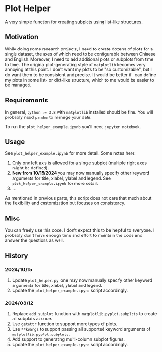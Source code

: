 # Plot Helper

A very simple function for creating subplots using list-like structures.

## Motivation

While doing some research projects, I need to create dozens of plots
for a single dataset, the axes of which need to be configurable between Chinese
and English. Moreover, I need to add additional plots or subplots from
time to time. The original plot-generating style of `matplotlib` becomes very
annoying at this point. I don't want my plots to be "so customizable", but I
do want them to be consistent and precise. It would be better if I can define
my plots in some list- or dict-like structure, which to me would be easier
to be managed.

## Requirements

In general, `python >= 3.8` with `matplotlib` installed
should be fine. You will probably need `pandas` to manage your data.

To run the `plot_helper_example.ipynb` you'll need `jupyter notebook`.

## Usage

See `plot_helper_example.ipynb` for more detail. Some notes here:

1. Only one left axis is allowed for a single subplot (multiple right axes
   might be defined).
1. **New from 10/15/2024** you may now manually specify other keyword
   arguments for title, xlabel, ylabel and legend. See
   `plot_helper_example.ipynb` for more detail.
1. ...

As mentioned in previous parts, this script does not care that much about
the flexibility and customization but focuses on consistency.

## Misc

You can freely use this code. I don't expect this to be helpful to everyone.
I probably don't have enough time and effort to maintain the code and answer
the questions as well.

## History

### 2024/10/15

1. Update `plot_helper.py`: one may now manually specify other keyword
   arguments for title, xlabel, ylabel and legend.
2. Update the `plot_helper_example.ipynb` script accordingly.

### 2024/03/12

1. Replace `add_subplot` function with `matplotlib.pyplot.subplots` to create
   all subplots at once.
2. Use `getattr` function to support more types of plots.
3. Use `**kwargs` to support passing all supported keyword arguments of
   `matplotlib.pyplot.subplots`.
4. Add support to generating multi-column subplot figures.
5. Update the `plot_helper_example.ipynb` script accordingly.
